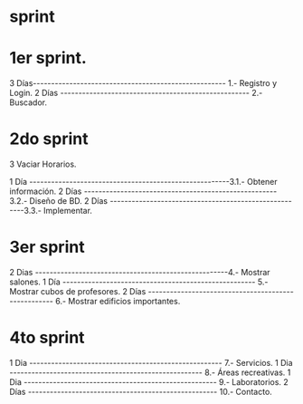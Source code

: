 sprint
===================


1er sprint.
===========

3 Días----------------------------------------------------- 1.- Registro y Login.
2 Días ---------------------------------------------------- 2.- Buscador.

2do sprint 
=============

3 Vaciar Horarios.


1 Día -------------------------------------------------------3.1.- Obtener información.
2 Días ----------------------------------------------------- 3.2.- Diseño de BD.
2 Días ------------------------------------------------------3.3.- Implementar.

3er sprint 
==========

2 Dias -----------------------------------------------------4.- Mostrar salones.
1 Día ----------------------------------------------------- 5.- Mostrar cubos de profesores.
2 Días ---------------------------------------------------- 6.- Mostrar edificios importantes.

4to sprint 
===============

1 Dia ----------------------------------------------------- 7.- Servicios.
1 Dia ----------------------------------------------------- 8.- Áreas recreativas.
1 Dia ----------------------------------------------------- 9.- Laboratorios.
2 Días ---------------------------------------------------- 10.- Contacto.

